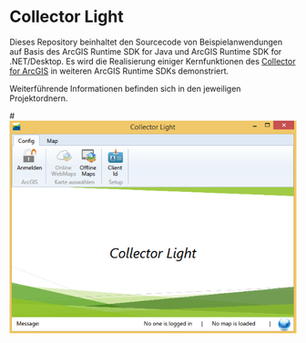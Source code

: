 # **Collector Light**

Dieses Repository beinhaltet den Sourcecode von Beispielanwendungen auf Basis des ArcGIS Runtime SDK for Java und ArcGIS Runtime SDK for .NET/Desktop. Es wird die Realisierung einiger Kernfunktionen des [Collector for ArcGIS](http://doc.arcgis.com/de/collector/ "") in weiteren ArcGIS Runtime SDKs demonstriert.

Weiterführende Informationen befinden sich in den jeweiligen Projektordnern.

#![Startcreen.png](DotNet/StartScreen.png "")
